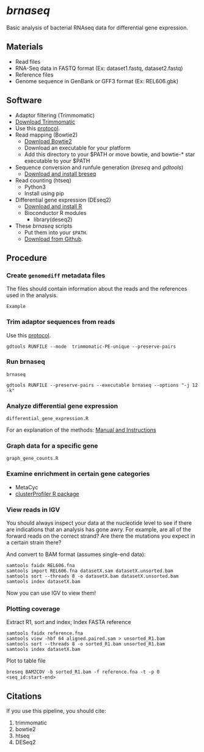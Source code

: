 # _brnaseq_
Basic analysis of bacterial RNAseq data for differential gene expression.


## Materials
* Read files
 * RNA-Seq data in FASTQ format (Ex: dataset1.fastq, dataset2.fastq)
* Reference files
 * Genome sequence in GenBank or GFF3 format (Ex: REL606.gbk)

## Software
* Adaptor filtering (Trimmomatic)
 * [Download Trimmomatic](http://www.usadellab.org/cms/?page=trimmomatic)
 * Use this [protocol](https://barricklab.org/twiki/bin/view/Lab/ProtocolsTrimmomaticCommands).
* Read mapping (Bowtie2)
  * [Download Bowtie2](http://bowtie-bio.sourceforge.net/bowtie2)
  * Download an executable for your platform
  * Add this directory to your $PATH or move bowtie, and bowtie-* star executable to your $PATH
* Sequence conversion and runfule generation (_breseq_ and _gdtools_)
  * [Download and install breseq](http://barricklab.org/breseq)
* Read counting (htseq)
  * Python3
  * Install using pip
* Differential gene expression (DEseq2)
  * [Download and install R](http://cran.r-project.org/)
  * Bioconductor R modules
    * library(deseq2)
* These _brnaseq_ scripts
  * Put them into your `$PATH`.
  * [Download from Github](https://github.com/barricklab/barricklab/blob/master/brnaseq).

## Procedure

### Create <code>genomediff</code> metadata files

The files should contain information about the reads and the references used in the analysis.

```
Example

```

### Trim adaptor sequences from reads

Use this [protocol](https://barricklab.org/twiki/bin/view/Lab/ProtocolsTrimmomaticCommands).

```
gdtools RUNFILE --mode  trimmomatic-PE-unique --preserve-pairs
```

### Run brnaseq

```
brnaseq
```

```
gdtools RUNFILE --preserve-pairs --executable brnaseq --options "-j 12 -k"
```

### Analyze differential gene expression

```
differential_gene_expression.R
```

For an explanation of the methods: [Manual and Instructions](http://bioconductor.org/packages/devel/bioc/html/DESeq.html)

### Graph data for a specific gene

```
graph_gene_counts.R
```

### Examine enrichment in certain gene categories

* MetaCyc
* [clusterProfiler R package](https://bioconductor.org/packages/release/bioc/html/clusterProfiler.html)

### View reads in IGV

You should always inspect your data at the nucleotide level to see if there are
indications that an analysis has gone awry. For example, are all of the forward
reads on the correct strand? Are there the mutations you expect in a certain strain there?

And convert to BAM format (assumes single-end data):
```
samtools faidx REL606.fna
samtools import REL606.fna datasetX.sam datasetX.unsorted.bam
samtools sort --threads 8 -o datasetX.bam datasetX.unsorted.bam
samtools index datasetX.bam
```

Now you can use IGV to view them!

### Plotting coverage

Extract R1, sort and index; Index FASTA reference
```
samtools faidx reference.fna
samtools view -hbf 64 aligned.paired.sam > unsorted_R1.bam
samtools sort --threads 8 -o sorted_R1.bam unsorted_R1.bam
samtools index datasetX.bam
```

Plot to table file
```
breseq BAM2COV -b sorted_R1.bam -f reference.fna -t -p 0 <seq_id:start-end>
```

## Citations

If you use this pipeline, you should cite:
1. trimmomatic
2. bowtie2
3. htseq
4. DESeq2

